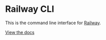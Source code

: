 # Railway CLI

This is the command line interface for [Railway](https://railway.app).

[View the docs](https://railway.app/docs/command-line)
